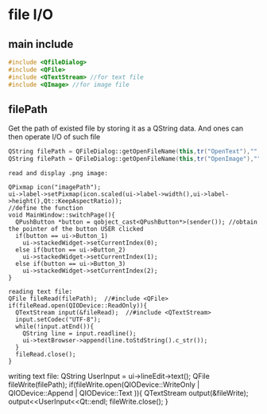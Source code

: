 # file I/O
## main include
```cpp
#include <QfileDialog>
#include <QFile>
#include <QTextStream> //for text file
#include <QImage> //for image file
```
## filePath
Get the path of existed file by storing it as a QString data. And ones can then operate I/O of such file
```cpp
QString filePath = QFileDialog::getOpenFileName(this,tr("OpenText"),"",tr("Text(*.txt)"));
QString filePath = QFileDialog::getOpenFileName(this,tr("OpenImage"),"",tr("Image(*.png *.jpg *.jepg)"));
```
```
read and display .png image:

QPixmap icon("imagePath");
ui->label->setPixmap(icon.scaled(ui->label->width(),ui->label->height(),Qt::KeepAspectRatio));
//define the function
void MainWindow::switchPage(){
  QPushButton *button = qobject_cast<QPushButton*>(sender()); //obtain the pointer of the button USER clicked
  if(button == ui->Button_1)
    ui->stackedWidget->setCurrentIndex(0);
  else if(button == ui->Button_2)
    ui->stackedWidget->setCurrentIndex(1);
  else if(button == ui->Button_3)
    ui->stackedWidget->setCurrentIndex(2);
}

reading text file:
QFile fileRead(filePath);  //#include <QFile> 
if(fileRead.open(QIODevice::ReadOnly)){
  QTextStream input(&fileRead);  //#include <QTextStream>
  input.setCodec("UTF-8");
  while(!input.atEnd()){
    QString line = input.readline();
    ui->textBrowser->append(line.toStdString().c_str());
  }
  fileRead.close();
}
```
writing text file:
QString UserInput = ui->lineEdit->text();
QFile fileWrite(filePath);
if(fileWrite.open(QIODevice::WriteOnly | QIODevice::Append | QIODevice::Text )){
  QTextStream output(&fileWrite);
  output<<UserInput<<Qt::endl;
  fileWrite.close();
}
